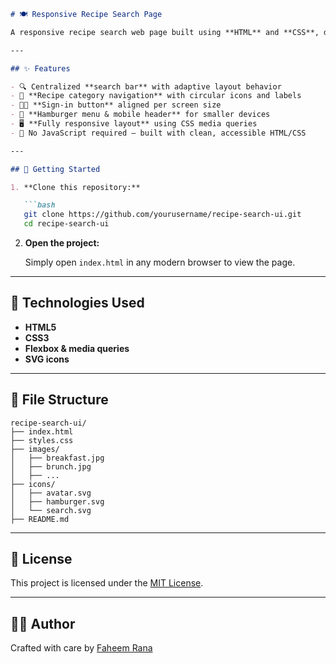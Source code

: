 ```markdown
# 🍽️ Responsive Recipe Search Page

A responsive recipe search web page built using **HTML** and **CSS**, designed to deliver a seamless experience across desktop, tablet, and mobile devices.

---

## ✨ Features

- 🔍 Centralized **search bar** with adaptive layout behavior
- 🍳 **Recipe category navigation** with circular icons and labels
- 🧑‍🍳 **Sign-in button** aligned per screen size
- 🍔 **Hamburger menu & mobile header** for smaller devices
- 🖥️ **Fully responsive layout** using CSS media queries
- 🎨 No JavaScript required — built with clean, accessible HTML/CSS

---

## 🚀 Getting Started

1. **Clone this repository:**

   ```bash
   git clone https://github.com/yourusername/recipe-search-ui.git
   cd recipe-search-ui
   ```

2. **Open the project:**

   Simply open `index.html` in any modern browser to view the page.

---

## 🧩 Technologies Used

- **HTML5**
- **CSS3**
- **Flexbox & media queries**
- **SVG icons**

---

## 📁 File Structure

```
recipe-search-ui/
├── index.html
├── styles.css
├── images/
│   ├── breakfast.jpg
│   ├── brunch.jpg
│   ├── ...
├── icons/
│   ├── avatar.svg
│   ├── hamburger.svg
│   └── search.svg
├── README.md
```

---

## 📄 License

This project is licensed under the [MIT License](LICENSE).

---

## 🙋‍♂️ Author

Crafted with care by [Faheem Rana](https://github.com/Faheem798)
```
